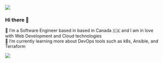 
[![](https://visitcount.itsvg.in/api?id=hnngo&icon=3&color=4)](https://visitcount.itsvg.in) 
### Hi there 👋
🔭 I’m a Software Engineer based in based in Canada 🇨🇦 and I am in love with Web Development and Cloud technologies<br>🌱 I’m currently learning more about DevOps tools such as k8s, Ansible, and Terraform <br>

![](https://github-readme-streak-stats.herokuapp.com/?user=hnngo&theme=radical&hide_border=false)<br/>
